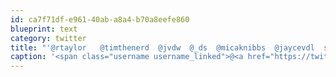 ```yaml
---
id: ca7f71df-e961-40ab-a8a4-b70a8eefe860
blueprint: text
category: twitter
title: "'@rtaylor   @timthenerd  @jvdw  @_ds  @micaknibbs  @jaycevdl  save me a set, be there in 30"
caption: '<span class="username username_linked">@<a href="https://twitter.com/rtaylor" title="Elon Musk">rtaylor</a></span>   @timthenerd  <span class="username username_linked">@<a href="https://twitter.com/jvdw" title="John van der Woude">jvdw</a></span>  <span class="username username_linked">@<a href="https://twitter.com/_ds" title="Dustin Senos">_ds</a></span>  @micaknibbs  @jaycevdl  save me a set, be there in 30'
---
```

